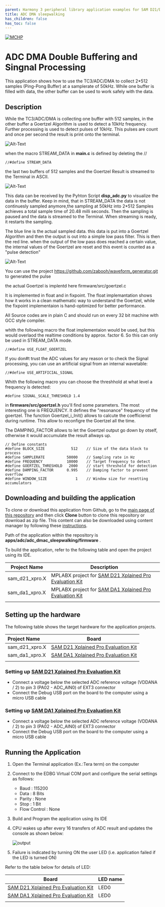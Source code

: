 ```yaml
---
parent: Harmony 3 peripheral library application examples for SAM D21/DA1 family
title: ADC DMA sleepwalking 
has_children: false
has_toc: false
---
```


[![MCHP](https://www.microchip.com/ResourcePackages/Microchip/assets/dist/images/logo.png)](https://www.microchip.com)

# ADC DMA Double Buffering and Singnal Processing

This application shows how to use the TC3/ADC/DMA to collect 2*512 samples (Ping-Pong Buffer) at a samplerate of 50kHz. While one buffer is filled with data, the other buffer can be used to work safely with the data. 

## Description

While the TC3/ADC/DMA is collecting one buffer with 512 samples, in the other buffer a Goertzel Algorithm is used to detect a 10kHz frequency. Further processing is used to detect pulses of 10kHz. This pulses are count and once per second the result is print onto the terminal. 

![Alt-Text](Counter.png)

when the macro STREAM_DATA in __main.c__ is defined by deleting the // 

    //#define STREAM_DATA   

the last two buffers of 512 samples and the Goertzel Result is streamed to the Terminal in ASCII.  

![Alt-Text](StreamData.png)


This data can be received by the Pyhton Script __disp_adc.py__ to visualize the data in the buffer. Keep in mind, that in STREAM_DATA the data is not continuesly sampled anymore,the sampling at 50kHz into 2*512 Samples achieves a total sample time of 20.48 milli seconds. Then the sampling is paused and the data is streamed to the Terminal. When streaming is ready, it restarts the sampling. 

The blue line is the actual sampled data. this data is put into a Goertzel Algorithm and then the output is out into a simple low pass filter. This is then the red line. 
when the output of the low pass does reached a certain value, the internal values of the Goertzel are reset and this event is counted as a "pulse detection"

![Alt-Text](StreamVisualization.png)


You can use the project https://github.com/zabooh/waveform_generator.git to generated the pulse

the actual Goertzel is implentd here firmware/src/goertzel.c

It is implemented in float and in fixpoint. The float implemantation shows how it works in a clean mathematic way to understand the Goertzel, while the fixpoint implementaion is hand-optimized for better performance.

All Source codes are in plain C and should run on every 32 bit machine with GCC style compiler.  

whith the following macro the float implementaion would be used, but this would overlaod the realtime conditions by approx. factor 6. So this can only be used in STREAM_DATA mode. 
    
    //#define USE_FLOAT_GOERTZEL

If you don#t trust the ADC values for any reason or to check the Signal processing, you can use an artificial signal from an internal wavetable:

    //#define USE_ARTIFICIAL_SIGNAL

Whith the following macro you can choose the threshhold at what level a frequency is detected:

    #define SIGNAL_SCALE_THRESHOLD 1.4


in __firmware/src/goertzel.h__ you'll find some parameters. The most interesting one is FREQUENCY. It defines the "resonance" frequency of the goertzel. 
The function Goertzel_i_Init() allows to calcute the coefficienst during runtime. This allow to reconfigre the Goertzel all the time. 

The  DAMPING_FACTOR  allows to let the Goertzel output go down by otself, otherwise it would accumulate the result allways up.

    // Define constants 
    #define BLOCK_SIZE            512    // Size of the data block to process
    #define SAMPLERATE          50000    // Sampling rate in Hz
    #define FREQUENCY           10000    // Target frequency to detect
    #define GOERTZEL_THRESHOLD   2000    // start threshold for detection
    #define DAMPING_FACTOR      0.995    // Damping factor to prevent overflow
    #define WINDOW_SIZE             1    // Window size for resetting accumulators


## Downloading and building the application

To clone or download this application from Github, go to the [main page of this repository](https://github.com/Microchip-MPLAB-Harmony/csp_apps_sam_d21_da1) and then click **Clone** button to clone this repository or download as zip file.
This content can also be downloaded using content manager by following these [instructions](https://github.com/Microchip-MPLAB-Harmony/contentmanager/wiki).

Path of the application within the repository is **apps/adc/adc_dmac_sleepwalking/firmware** .

To build the application, refer to the following table and open the project using its IDE.

| Project Name      | Description                                    |
| ----------------- | ---------------------------------------------- |
| sam_d21_xpro.X | MPLABX project for [SAM D21 Xplained Pro Evaluation Kit](https://www.microchip.com/developmenttools/ProductDetails/atsamd21-xpro) |
| sam_da1_xpro.X | MPLABX project for [SAM DA1 Xplained Pro Evaluation Kit](https://www.microchip.com/DevelopmentTools/ProductDetails/PartNO/ATSAMDA1-XPRO) |
|||

## Setting up the hardware

The following table shows the target hardware for the application projects.

| Project Name| Board|
|:---------|:---------:|
| sam_d21_xpro.X | [SAM D21 Xplained Pro Evaluation Kit](https://www.microchip.com/developmenttools/ProductDetails/atsamd21-xpro)
| sam_da1_xpro.X | [SAM DA1 Xplained Pro Evaluation Kit](https://www.microchip.com/DevelopmentTools/ProductDetails/PartNO/ATSAMDA1-XPRO)
|||

### Setting up [SAM D21 Xplained Pro Evaluation Kit](https://www.microchip.com/developmenttools/ProductDetails/atsamd21-xpro)

- Connect a voltage below the selected ADC reference voltage (VDDANA / 2) to pin 3 (PA02 - ADC_AIN0) of EXT3 connector
- Connect the Debug USB port on the board to the computer using a micro USB cable

### Setting up [SAM DA1 Xplained Pro Evaluation Kit](https://www.microchip.com/DevelopmentTools/ProductDetails/PartNO/ATSAMDA1-XPRO)

- Connect a voltage below the selected ADC reference voltage (VDDANA / 2) to pin 3 (PA02 - ADC_AIN0) of EXT3 connector
- Connect the Debug USB port on the board to the computer using a micro USB cable

## Running the Application

1. Open the Terminal application (Ex.:Tera term) on the computer
2. Connect to the EDBG Virtual COM port and configure the serial settings as follows:
    - Baud : 115200
    - Data : 8 Bits
    - Parity : None
    - Stop : 1 Bit
    - Flow Control : None
3. Build and Program the application using its IDE
4. CPU wakes up after every 16 transfers of ADC result and updates the console as shown below:

    ![output](images/output_adc_dma_sleepwalking.png)

5. Failure is indicated by turning ON the user LED (i.e. application failed if the LED is turned ON)

Refer to the table below for details of LED:

| Board| LED name|
|------|---------|
| [SAM D21 Xplained Pro Evaluation Kit](https://www.microchip.com/developmenttools/ProductDetails/atsamd21-xpro) | LED0 |
| [SAM DA1 Xplained Pro Evaluation Kit](https://www.microchip.com/DevelopmentTools/ProductDetails/PartNO/ATSAMDA1-XPRO) | LED0 |
|||
